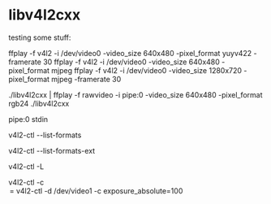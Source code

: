 # libv4l2cxx

testing some stuff:

ffplay -f v4l2 -i /dev/video0 -video_size 640x480  -pixel_format yuyv422 -framerate 30 
ffplay -f v4l2 -i /dev/video0 -video_size 640x480  -pixel_format mjpeg
ffplay -f v4l2 -i /dev/video0 -video_size 1280x720 -pixel_format mjpeg -framerate 30



./libv4l2cxx | ffplay -f rawvideo -i pipe:0 -video_size 640x480 -pixel_format rgb24 
./libv4l2cxx 

pipe:0 stdin


v4l2-ctl --list-formats

v4l2-ctl --list-formats-ext

v4l2-ctl -L

v4l2-ctl -c <option>=<value>
v4l2-ctl -d /dev/video1 -c exposure_absolute=100
